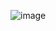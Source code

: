 
![image](https://user-images.githubusercontent.com/85761276/198318132-6592d2c3-403f-4f7b-8c7e-435baebf654e.png)
